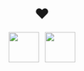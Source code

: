 <h1 align="center">❤</h1>
<div align="center">
  <img src="https://upload.wikimedia.org/wikipedia/commons/thumb/c/c3/Python-logo-notext.svg/1200px-Python-logo-notext.svg.png" width="60">
&nbsp;
  <img src="[https://upload.wikimedia.org/wikipedia/commons/thumb/c/c3/Python-logo-notext.svg/1200px-Python-logo-notext.svg.png](https://i.namu.wiki/i/30le9Owug07OOm3u2ALhuTMdG4CBaSn3JHVhhop3D05a0KVNkJwuibXYEsfNAA-PtRUVJmgji3URKDDg97MJpfyGbPvKfaOjOMpK6WGwrlfgyEav1SQwdipsjic06lYJrUTqgXiMAJpeeDVDhXWtpw.svg)" width="60">
</div>

  

